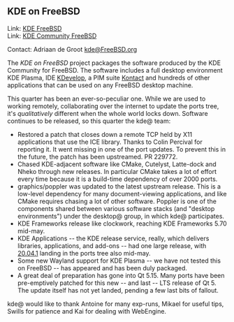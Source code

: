 ## KDE on FreeBSD ##

Link:    [KDE FreeBSD](https://freebsd.kde.org/)  
Link:    [KDE Community FreeBSD](https://community.kde.org/FreeBSD)  

Contact: Adriaan de Groot <kde@FreeBSD.org>  

The *KDE on FreeBSD* project packages the software produced by
the KDE Community for FreeBSD. The software includes a
full desktop environment KDE Plasma, IDE [KDevelop](https://www.kdevelop.org/),
a PIM suite [Kontact](https://kontact.kde.org/)
and hundreds of other applications that can be used on
any FreeBSD desktop machine.

This quarter has been an ever-so-peculiar one. While we are used
to working remotely, collaborating over the internet to update the ports
tree, it's *qualitatively* different when
the whole world locks down. Software continues to be released,
so this quarter the kde@ team:

- Restored a patch that closes down a remote TCP held by X11 applications
  that use the ICE library. Thanks to Colin Percival for reporting it.
  It went missing in one of the port updates. To prevent this in the future,
  the patch has been upstreamed. PR 229772.
- Chased KDE-adjacent software like CMake, Cutelyst, Latte-dock and Nheko
  through new releases. In particular CMake takes a lot of effort every
  time because it is a build-time dependency of over 2000 ports.
- graphics/poppler was updated to the latest upstream release. This
  is a low-level dependency for many document-viewing applications,
  and like CMake requires chasing a lot of other software.
  Poppler is one of the components shared between various
  software stacks (and "desktop environments") under the desktop@
  group, in which kde@ participates.
- KDE Frameworks release like clockwork, reaching KDE Frameworks 5.70 mid-may.
- KDE Applications -- the KDE release service, really, which delivers
  libraries, applications, and add-ons -- had one large release,
  with [20.04.1](https://kde.org/announcements/changelog-releases.php?version=20.04.1)
  landing in the ports tree also mid-may.
- Some new Wayland support for KDE Plasma -- we have not tested this on FreeBSD --
  has appeared and has been duly packaged.
- A great deal of preparation has gone into Qt 5.15. Many ports have been
  pre-emptively patched for this new -- and last -- LTS release of Qt 5.
  The update itself has not yet landed, pending a few last bits of fallout.
  
kde@ would like to thank Antoine for many exp-runs, Mikael for useful tips,
Swills for patience and Kai for dealing with WebEngine.
